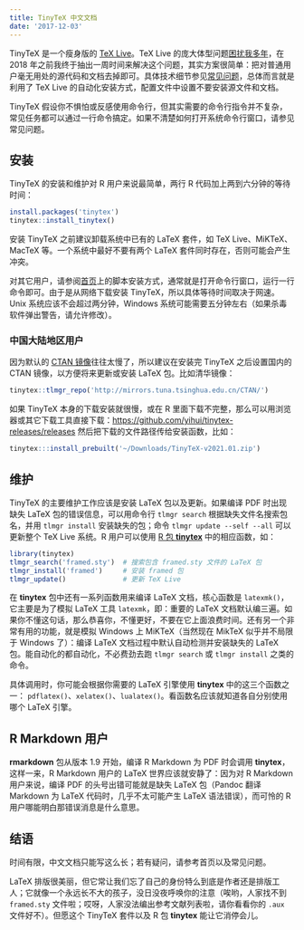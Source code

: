 ```yaml
---
title: TinyTeX 中文文档
date: '2017-12-03'
---
```


TinyTeX 是一个瘦身版的 [TeX Live](https://tug.org/texlive/)。TeX Live 的庞大体型问题[困扰我多年](/cn/2017/06/lightweight-texlive/)，在 2018 年之前我终于抽出一周时间来解决这个问题，其实方案很简单：把对普通用户毫无用处的源代码和文档去掉即可。具体技术细节参见[常见问题](/tinytex/faq/)，总体而言就是利用了 TeX Live 的自动化安装方式，配置文件中设置不要安装源文件和文档。

TinyTeX 假设你不惧怕或反感使用命令行，但其实需要的命令行指令并不复杂，常见任务都可以通过一行命令搞定。如果不清楚如何打开系统命令行窗口，请参见常见问题。

## 安装

TinyTeX 的安装和维护对 R 用户来说最简单，两行 R 代码加上两到六分钟的等待时间：

```r
install.packages('tinytex')
tinytex::install_tinytex()
```

安装 TinyTeX 之前建议卸载系统中已有的 LaTeX 套件，如 TeX Live、MiKTeX、MacTeX 等。一个系统中最好不要有两个 LaTeX 套件同时存在，否则可能会产生冲突。

对其它用户，请参阅[首页](/tinytex/)上的脚本安装方式，通常就是打开命令行窗口，运行一行命令即可。由于是从网络下载安装 TinyTeX，所以具体等待时间取决于网速。Unix 系统应该不会超过两分钟，Windows 系统可能需要五分钟左右（如果杀毒软件弹出警告，请允许修改）。

### 中国大陆地区用户

因为默认的 [CTAN 镜像](https://ctan.org/mirrors/mirmon)往往太慢了，所以建议在安装完 TinyTeX 之后设置国内的 CTAN 镜像，以方便将来更新或安装 LaTeX 包。比如清华镜像：

```r
tinytex::tlmgr_repo('http://mirrors.tuna.tsinghua.edu.cn/CTAN/')
```

如果 TinyTeX 本身的下载安装就很慢，或在 R 里面下载不完整，那么可以用浏览器或其它下载工具直接下载：<https://github.com/yihui/tinytex-releases/releases> 然后把下载的文件路径传给安装函数，比如：

```r
tinytex:::install_prebuilt('~/Downloads/TinyTeX-v2021.01.zip')
```

## 维护

TinyTeX 的主要维护工作应该是安装 LaTeX 包以及更新。如果编译 PDF 时出现缺失 LaTeX 包的错误信息，可以用命令行 `tlmgr search` 根据缺失文件名搜索包名，并用 `tlmgr install` 安装缺失的包；命令 `tlmgr update --self --all` 可以更新整个 TeX Live 系统。R 用户可以使用 [R 包 **tinytex**](/tinytex/r/) 中的相应函数，如：

```r
library(tinytex)
tlmgr_search('framed.sty')  # 搜索包含 framed.sty 文件的 LaTeX 包
tlmgr_install('framed')     # 安装 framed 包
tlmgr_update()              # 更新 TeX Live
```

在 **tinytex** 包中还有一系列函数用来编译 LaTeX 文档，核心函数是 `latexmk()`，它主要是为了模拟 LaTeX 工具 `latexmk`，即：重要的 LaTeX 文档默认编三遍。如果你不懂这句话，那么恭喜你，不懂更好，不要在它上面浪费时间。还有另一个非常有用的功能，就是模拟 Windows 上 MiKTeX（当然现在 MikTeX 似乎并不局限于 Windows 了）：编译 LaTeX 文档过程中默认自动检测并安装缺失的 LaTeX 包。能自动化的都自动化，不必费劲去跑 `tlmgr search` 或 `tlmgr install` 之类的命令。

具体调用时，你可能会根据你需要的 LaTeX 引擎使用 **tinytex** 中的这三个函数之一： `pdflatex()`、`xelatex()`、`lualatex()`。看函数名应该就知道各自分别使用哪个 LaTeX 引擎。

## R Markdown 用户

**rmarkdown** 包从版本 1.9 开始，编译 R Markdown 为 PDF 时会调用 **tinytex**，这样一来，R Markdown 用户的 LaTeX 世界应该就安静了：因为对 R Markdown 用户来说，编译 PDF 的头号出错可能就是缺失 LaTeX 包（Pandoc 翻译 Markdown 为 LaTeX 代码时，几乎不太可能产生 LaTeX 语法错误），而可怜的 R 用户哪能明白那错误消息是什么意思。

## 结语

时间有限，中文文档只能写这么长；若有疑问，请参考首页以及常见问题。

LaTeX 排版很美丽，但它常让我们忘了自己的身份特么到底是作者还是排版工人；它就像一个永远长不大的孩子，没日没夜呼唤你的注意（唉哟，人家找不到 `framed.sty` 文件啦；哎呀，人家没法编出参考文献列表啦，请你看看你的 `.aux` 文件好不）。但愿这个 TinyTeX 套件以及 R 包 **tinytex** 能让它消停会儿。
